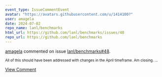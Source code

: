 ```yaml
---
event_type: IssueCommentEvent
avatar: "https://avatars.githubusercontent.com/u/1414100?"
user: amagela
date: 2024-07-02
repo_name: lanl/benchmarks
html_url: https://github.com/lanl/benchmarks/issues/48
repo_url: https://github.com/lanl/benchmarks
---
```


<a href='https://github.com/amagela' target='_blank'>amagela</a> commented on issue <a href='https://github.com/lanl/benchmarks/issues/48' target='_blank'>lanl/benchmarks#48</a>.

<small>All of this should have been addressed with changes in the April timeframe. Am closing. ...</small>

<a href='https://github.com/lanl/benchmarks/issues/48' target='_blank'>View Comment</a>